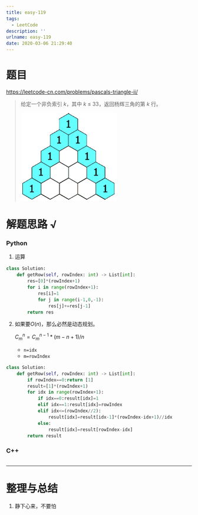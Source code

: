 ```yaml
---
title: easy-119
tags:
  - LeetCode
description: ''
urlname: easy-119
date: 2020-03-06 21:29:40
---
```


# 题目

https://leetcode-cn.com/problems/pascals-triangle-ii/

> 给定一个非负索引 *k*，其中 *k* ≤ 33，返回杨辉三角的第 *k* 行。
>
> ![img](easy-119/PascalTriangleAnimated2.gif)



# 解题思路 √

### Python

1. 运算

```python
class Solution:
    def getRow(self, rowIndex: int) -> List[int]:
        res=[0]*(rowIndex+1)
        for i in range(rowIndex+1):
            res[i]=1
            for j in range(i-1,0,-1):
                res[j]+=res[j-1]
        return res
```

2. 如果要$O(n)$，那么必然是动态规划。

   $C_m^{n} = C_m^{n-1} * (m-n+1) / n$

   - `n=idx`
   - `m=rowIndex`


```python
class Solution:
    def getRow(self, rowIndex: int) -> List[int]:
        if rowIndex==0:return [1]
        result=[1]*(rowIndex+1)
        for idx in range(rowIndex+1):
            if idx==0:result[idx]=1
            elif idx==1:result[idx]=rowIndex
            elif idx<=(rowIndex//2):
                result[idx]=result[idx-1]*(rowIndex-idx+1)//idx
            else:
                result[idx]=result[rowIndex-idx]
        return result
```



### C++

```cpp

```

---



# 整理与总结

1. 静下心来，不要怕

